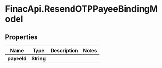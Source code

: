 # FinacApi.ResendOTPPayeeBindingModel

## Properties
Name | Type | Description | Notes
------------ | ------------- | ------------- | -------------
**payeeId** | **String** |  | 
